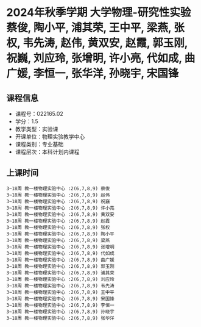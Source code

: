 # 2024年秋季学期 大学物理-研究性实验 蔡俊, 陶小平, 浦其荣, 王中平, 梁燕, 张权, 韦先涛, 赵伟, 黄双安, 赵霞, 郭玉刚, 祝巍, 刘应玲, 张增明, 许小亮, 代如成, 曲广媛, 李恒一, 张华洋, 孙晓宇, 宋国锋






## 课程信息

- 课程号：022165.02
- 学分：1.5
- 教学类型：实验课
- 开课单位：物理实验教学中心
- 课程类别：专业基础
- 课程层次：本科计划内课程

## 上课时间

```
3~18周 教一楼物理实验中心 :2(6,7,8,9) 蔡俊
3~18周 教一楼物理实验中心 :2(6,7,8,9) 赵伟
3~18周 教一楼物理实验中心 :2(6,7,8,9) 祝巍
3~18周 教一楼物理实验中心 :2(6,7,8,9) 许小亮
3~18周 教一楼物理实验中心 :2(6,7,8,9) 黄双安
3~18周 教一楼物理实验中心 :2(6,7,8,9) 赵霞
3~18周 教一楼物理实验中心 :2(6,7,8,9) 张权
3~18周 教一楼物理实验中心 :2(6,7,8,9) 陶小平
3~18周 教一楼物理实验中心 :2(6,7,8,9) 梁燕
3~18周 教一楼物理实验中心 :2(6,7,8,9) 张增明
3~18周 教一楼物理实验中心 :2(6,7,8,9) 代如成
3~18周 教一楼物理实验中心 :2(6,7,8,9) 曲广媛
3~18周 教一楼物理实验中心 :2(6,7,8,9) 郭玉刚
3~18周 教一楼物理实验中心 :2(6,7,8,9) 浦其荣
3~18周 教一楼物理实验中心 :2(6,7,8,9) 刘应玲
3~18周 教一楼物理实验中心 :2(6,7,8,9) 韦先涛
3~18周 教一楼物理实验中心 :2(6,7,8,9) 王中平
3~18周 教一楼物理实验中心 :2(6,7,8,9) 宋国锋
3~18周 教一楼物理实验中心 :2(6,7,8,9) 李恒一
3~18周 教一楼物理实验中心 :2(6,7,8,9) 孙晓宇
3~18周 教一楼物理实验中心 :2(6,7,8,9) 张华洋
```

